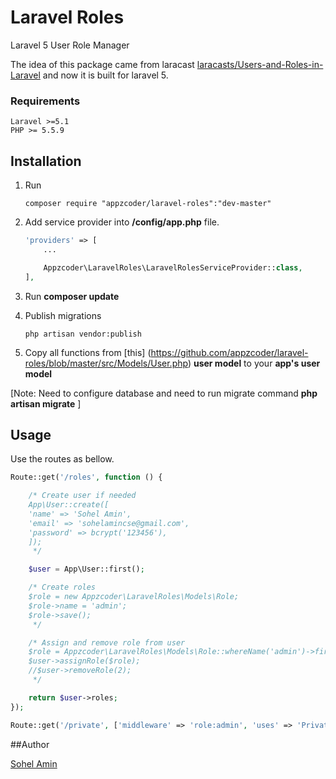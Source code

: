 # Laravel Roles
Laravel 5 User Role Manager

The idea of this package came from laracast [laracasts/Users-and-Roles-in-Laravel](https://github.com/laracasts/Users-and-Roles-in-Laravel) and now it is built for laravel 5.

### Requirements
    Laravel >=5.1
    PHP >= 5.5.9 
    
## Installation

1. Run 
    ```
    composer require "appzcoder/laravel-roles":"dev-master"
    ```
    
2. Add service provider into **/config/app.php** file.
    ```php
    'providers' => [
        ...
    
        Appzcoder\LaravelRoles\LaravelRolesServiceProvider::class,
    ],
    ```
3. Run **composer update**

4. Publish migrations
    ```
    php artisan vendor:publish
    ```

5. Copy all functions from [this] (https://github.com/appzcoder/laravel-roles/blob/master/src/Models/User.php) **user model** to your **app's user model**   

[Note: Need to configure database and need to run migrate command **php artisan migrate** ]

## Usage

Use the routes as bellow.

```php
Route::get('/roles', function () {

    /* Create user if needed
    App\User::create([
    'name' => 'Sohel Amin',
    'email' => 'sohelamincse@gmail.com',
    'password' => bcrypt('123456'),
    ]);
     */

    $user = App\User::first();

    /* Create roles
    $role = new Appzcoder\LaravelRoles\Models\Role;
    $role->name = 'admin';
    $role->save();
     */

    /* Assign and remove role from user
    $role = Appzcoder\LaravelRoles\Models\Role::whereName('admin')->first();
    $user->assignRole($role);
    //$user->removeRole(2);
     */

    return $user->roles;
});

Route::get('/private', ['middleware' => 'role:admin', 'uses' => 'PrivateController@index']);
```

##Author

<a href="http://www.sohelamin.com">Sohel Amin</a>
